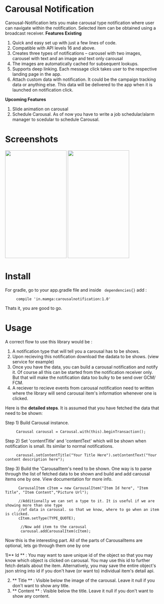 # Carousal Notification

Carousal-Notification lets you make carousal type notification where user can navigate within the notification. Selected item can be obtained using a broadcast receiver.
**Features Existing**

1. Quick and easy set up with just a few lines of code.
2. Compatible with API levels 16 and above.
3. Creates three types of notifications – carousel with two images, carousel with text and an image and text only carousal
4. The images are automatically cached for subsequent lookups.
6. Supports deep linking. Each message click takes user to the respective landing page in the app.
7. Attach custom data with notification. It could be the campaign tracking data or anything else. This data will be delivered to the app when it is launched on notification click.

**Upcoming Features**

1. Slide animation on carousal
2. Schedule Carousal. As of now you have to write a job schedular/alarm manager to scedular to schedule Carousal.

# Screenshots

<img src="https://raw.githubusercontent.com/shaileshmamgain5/Carousal-Notification/master/app/screenshots/carousal.png" width="200" height="350" />
<img src="https://raw.githubusercontent.com/shaileshmamgain5/Carousal-Notification/master/app/screenshots/carousal-notification.gif" width="200" height="350" />


# Install

For gradle, go to your app.gradle file and inside ` dependencies{}` add :

         compile 'in.mamga:carousalnotification:1.0'

Thats it, you are good to go.

#  Usage

A correct flow to use this library would be :
1) A notification type that will tell you a carousal has to be shows.
2) Upon recieving this notification download the dadata to be shows. (view service for example)
3) Once you have the data, you can build a carousal notification and notify it.
Of course all this can be started from the notification receiver only. But that will make the notification data too bulky to be send over GCM/ FCM.
4) A reciever to recieve events from carousal notification need to written where the library will send carousal item's information whenever one is clicked.

Here is the **detailed steps**. It is assumed that you have fetched the data that need to be shown:

Step 1) Build Carousal instance.

         Carousal carousal = Carousal.with(this).beginTransaction();

Step 2) Set 'contentTitle' and 'contentText' which will be shown when notification is small. Its similar to normal notifications.

         carousal.setContentTitle("Your Title Here").setContentText("Your content description here");
         
Step 3) Build the 'CarousalItem's need to be shown. One way is to parse through the list of fetched data to be shown and build and add carousal items one by one. View documentation for more info.

          CarousalItem cItem = new CarousalItem("Item Id here", "Item Title", "Item Content","Picture Url");
          
          //Additionally we can set a type to it. It is useful if we are showing more than one type
          //of data in carousal. so that we know, where to go when an item is clicked.
          cItem.setType(TYPE_QUOTE);
            
           //Now add item to the carousal
           carousal.addCarousalItem(cItem);
           
   Now this is the interesting part. All of the parts of CarousalItems are optional, lets go through them one by one
   
   1)** Id **  : You may want to save unique id of the object so that you may know which object is clicked on carousal. You may use this id to further fetch details about the item. 
   Alternatively, you may save the entire object's json string into id if you don't have (or want to) individual item's detail api.
   
   2) ** Title ** : Visible below the image of the carousal. Leave it null if you don't want to show any title.
   3) ** Content ** : Visible below the title. Leave it null if you don't want to show any content.
